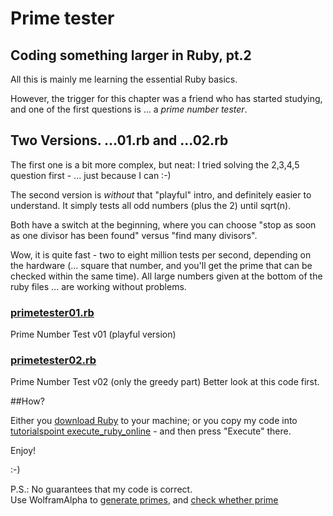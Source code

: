 # Prime tester
## Coding something larger in Ruby, pt.2

All this is mainly me learning the essential Ruby basics.
  
However, the trigger for this chapter was a friend who has started studying, and one of the first questions is ... a *prime number tester*.


## **Two Versions.   ...01.rb and ...02.rb**

The first one is a bit more complex, but neat: I tried solving the 2,3,4,5 question first - ... just because I can :-)

The second version is *without* that "playful" intro, and definitely easier to understand. It simply tests all odd numbers (plus the 2) until sqrt(n).

Both have a switch at the beginning, where you can choose "stop as soon as one divisor has been found" versus "find many divisors".

Wow, it is quite fast - two to eight million tests per second, depending on the hardware (... square that number, and you'll get the prime that can be checked within the same time). All large numbers given at the bottom of the ruby files ... are working without problems.


### [primetester01.rb](primetester01.rb)
Prime Number Test v01 (playful version)

### [primetester02.rb](primetester02.rb)
Prime Number Test v02 (only the greedy part)
Better look at this code first.


##How?

Either you [download Ruby](http://rubyinstaller.org/downloads/) to your machine; or you copy my code into [tutorialspoint execute_ruby_online](http://www.tutorialspoint.com/execute_ruby_online.php) - and then press "Execute" there.


Enjoy!

  :-)
		
		
P.S.: No guarantees that my code is correct.  
Use WolframAlpha to [generate primes](http://www.wolframalpha.com/input/?i=prime+near+42000042), and [check whether prime](http://www.wolframalpha.com/input/?i=is+42000059+prime) 


